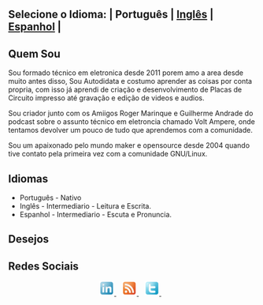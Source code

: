 ## Selecione o Idioma: | Português | [Inglês](README_en.md) | [Espanhol](README_es.md) |


## Quem Sou

Sou formado técnico em eletronica desde 2011 porem amo a area desde muito antes disso, Sou Autodidata e costumo aprender as coisas por conta propria, com isso já aprendi de criação e desenvolvimento de Placas de Circuito impresso até gravação e edição de videos e audios.

Sou criador junto com os Amiigos Roger Marinque e Guilherme Andrade do podcast sobre o assunto técnico em eletroncia chamado Volt Ampere, onde tentamos devolver um pouco de tudo que aprendemos com a comunidade.

Sou um apaixonado pelo mundo maker e opensource desde 2004 quando tive contato pela primeira vez com a comunidade GNU/Linux.

## Idiomas

* Português - Nativo
* Inglês - Intermediario - Leitura e Escrita.
* Espanhol - Intermediario - Escuta e Pronuncia.



## Desejos


## Redes Sociais

<p align='center'>
	<a href="https://www.linkedin.com/in/adrian-bento-lemos-2bb76036" target="_blank"><img height="30" src="./images/linkedin.png"> </a>&nbsp;&nbsp;
	<a href="https://hexatronic.com.br/feed/podcast/" target="_blank"><img height="30" src="./images/rss.png"> </a>&nbsp;&nbsp;
	<a href="https://www.twitter.com/adrianlemos" target="_blank"><img height="30" src="./images/twitter.png"> </a>&nbsp;&nbsp;
</p>

